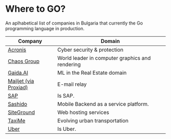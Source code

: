 # Where to GO?

An aplhabetical list of companies in Bulgaria that currently the Go programming language in production.

| Company | Domain |
| ------ | ------ |
| [Acronis](https://www.acronis.com/en-eu/careers/)           | Cyber security & protection
| [Chaos Group](https://www.chaosgroup.com/careers)           | World leader in computer graphics and rendering
| [Gaida.AI](https://www.gaida.ai/bagpipers)                  | ML in the Real Estate domain
| [Mailjet (via Proxiad)](https://mailjet.workable.com/)      | E-mail relay
| [SAP](https://jobs.sap.com/go/SAP-Jobs-in-Bulgaria/913101/) | Is SAP.
| [Sashido](https://www.sashido.io/about.html#Careers)        | Mobile Backend as a service platform.
| [SiteGround](https://www.siteground.com/careers)            | Web hosting services
| [TaxiMe](https://taxime.to/jobs)                            | Evolving urban transportation
| [Uber](https://careersinfo.uber.com/sofia-engineering)      | Is Uber.
